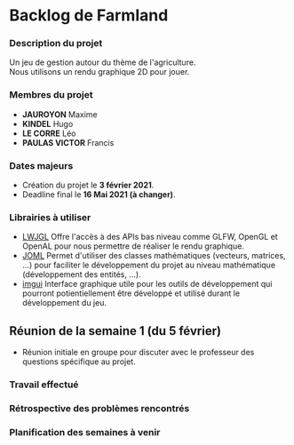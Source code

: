 # Backlog de Farmland

### Description du projet

Un jeu de gestion autour du thème de l'agriculture.  
Nous utilisons un rendu graphique 2D pour jouer.

### Membres du projet

- **JAUROYON** Maxime
- **KINDEL** Hugo
- **LE CORRE** Léo
- **PAULAS VICTOR** Francis

### Dates majeurs

- Création du projet le **3 février 2021**.
- Deadline final le **16 Mai 2021 (à changer)**.

### Librairies à utiliser

- [LWJGL](https://www.lwjgl.org/)
Offre l'accès à des APIs bas niveau comme GLFW, OpenGL et OpenAL pour nous permettre de réaliser le rendu graphique.
- [JOML](https://github.com/JOML-CI/JOML)
Permet d'utiliser des classes mathématiques (vecteurs, matrices, ...) pour faciliter le développement du projet au niveau mathématique (développement des entités, ...).
- [imgui](https://github.com/SpaiR/imgui-java)
Interface graphique utile pour les outils de développement qui pourront potientiellement être développé et utilisé durant le développement du jeu.

## Réunion de la semaine 1 (du 5 février)

- Réunion initiale en groupe pour discuter avec le professeur des questions spécifique au projet.

### Travail effectué

### Rétrospective des problèmes rencontrés

### Planification des semaines à venir